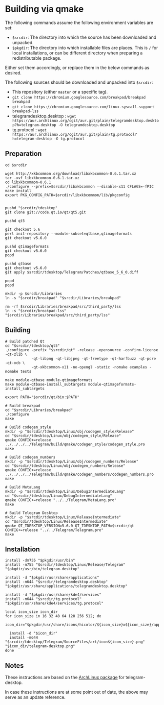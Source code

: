 Building via qmake
==================

The following commands assume the following environment variables are set:

 * `$srcdir`: The directory into which the source has been downloaded and
   unpacked.
 * `$pkgdir`: The directory into which installable files are places. This is
   `/` for local installations, or can be different directory when preparing a
   redistributable package.

Either set them accordingly, or replace them in the below commands as desired.

The following sources should be downloaded and unpacked into `$srcdir`:

  * This repository (either `master` or a specific tag).
  * `git clone https://chromium.googlesource.com/breakpad/breakpad breakpad`
  * `git clone https://chromium.googlesource.com/linux-syscall-support breakpad-lss`
  * telegramdesktop.desktop :
    `wget https://aur.archlinux.org/cgit/aur.git/plain/telegramdesktop.desktop?h=telegram-desktop -O telegramdesktop.desktop`
  * tg.protocol :
    `wget https://aur.archlinux.org/cgit/aur.git/plain/tg.protocol?h=telegram-desktop -O tg.protocol`

Preparation
-----------
    cd $srcdir

    wget http://xkbcommon.org/download/libxkbcommon-0.6.1.tar.xz
    tar -xvf libxkbcommon-0.6.1.tar.xz
    cd libxkbcommon-0.6.1
    ./configure --prefix=$srcdir/libxkbcommon --disable-x11 CFLAGS=-fPIC
    make install
    export PKG_CONFIG_PATH=$srcdir/libxkbcommon/lib/pkgconfig


    pushd "$srcdir/tdesktop"
    git clone git://code.qt.io/qt/qt5.git

    pushd qt5

    git checkout 5.6
    perl init-repository --module-subset=qtbase,qtimageformats
    git checkout v5.6.0

    pushd qtimageformats
    git checkout v5.6.0
    popd

    pushd qtbase
    git checkout v5.6.0
    git apply $srcdir/tdesktop/Telegram/Patches/qtbase_5_6_0.diff

    popd
    popd

    mkdir -p $srcdir/Libraries
    ln -s "$srcdir/breakpad" "$srcdir/Libraries/breakpad"

    rm -rf $srcdir/Libraries/breakpad/src/third_party/lss
    ln -s "$srcdir/breakpad-lss" "$srcdir/Libraries/breakpad/src/third_party/lss"

Building
--------


    # Build patched Qt
    cd "$srcdir/tdesktop/qt5"
    ./configure -prefix "$srcdir/qt" -release -opensource -confirm-license -qt-zlib \
                -qt-libpng -qt-libjpeg -qt-freetype -qt-harfbuzz -qt-pcre -qt-xcb \
                -qt-xkbcommon-x11 -no-opengl -static -nomake examples -nomake tests

    make module-qtbase module-qtimageformats
    make module-qtbase-install_subtargets module-qtimageformats-install_subtargets

    export PATH="$srcdir/qt/bin:$PATH"

    # Build breakpad
    cd "$srcdir/Libraries/breakpad"
    ./configure
    make

    # Build codegen_style
    mkdir -p "$srcdir/tdesktop/Linux/obj/codegen_style/Release"
    cd "$srcdir/tdesktop/Linux/obj/codegen_style/Release"
    qmake CONFIG+=release ../../../../Telegram/build/qmake/codegen_style/codegen_style.pro
    make

    # Build codegen_numbers
    mkdir -p "$srcdir/tdesktop/Linux/obj/codegen_numbers/Release"
    cd "$srcdir/tdesktop/Linux/obj/codegen_numbers/Release"
    qmake CONFIG+=release ../../../../Telegram/build/qmake/codegen_numbers/codegen_numbers.pro
    make

    # Build MetaLang
    mkdir -p "$srcdir/tdesktop/Linux/DebugIntermediateLang"
    cd "$srcdir/tdesktop/Linux/DebugIntermediateLang"
    qmake CONFIG+=release "../../Telegram/MetaLang.pro"
    make

    # Build Telegram Desktop
    mkdir -p "$srcdir/tdesktop/Linux/ReleaseIntermediate"
    cd "$srcdir/tdesktop/Linux/ReleaseIntermediate"
    qmake QT_TDESKTOP_VERSION=5.6.0 QT_TDESKTOP_PATH=$srcdir/qt CONFIG+=release "../../Telegram/Telegram.pro"
    make

Installation
------------


    install -dm755 "$pkgdir/usr/bin"
    install -m755 "$srcdir/tdesktop/Linux/Release/Telegram" "$pkgdir/usr/bin/telegram-desktop"

    install -d "$pkgdir/usr/share/applications"
    install -m644 "$srcdir/telegramdesktop.desktop" "$pkgdir/usr/share/applications/telegramdesktop.desktop"

    install -d "$pkgdir/usr/share/kde4/services"
    install -m644 "$srcdir/tg.protocol" "$pkgdir/usr/share/kde4/services/tg.protocol"

    local icon_size icon_dir
    for icon_size in 16 32 48 64 128 256 512; do
      icon_dir="$pkgdir/usr/share/icons/hicolor/${icon_size}x${icon_size}/apps"

      install -d "$icon_dir"
      install -m644 "$srcdir/tdesktop/Telegram/SourceFiles/art/icon${icon_size}.png" "$icon_dir/telegram-desktop.png"
    done

Notes
-----

These instructions are based on the [ArchLinux package][arch-package] for
telegram-desktop.

In case these instructions are at some point out of date, the above may serve
as an update reference.

[arch-package]: https://aur.archlinux.org/packages/telegram-desktop/
